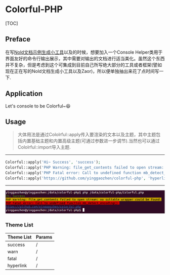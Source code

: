 # Colorful-PHP

[TOC]

## Preface
在写[Nold文档示例生成小工具](https://github.com/yinggaozhen/nold)以及的时候，想要加入一个Console Helper类用于界面友好的命令行输出展示，其中需要对输出的文档进行适当美化。虽然这个东西并不复杂，但是考虑到这个可集成到目前自己所写绝大部分的工具或者框架(譬如现在正在写的Nold文档生成小工具以及Zaor)，所以便单独抽出来花了点时间写一下.

## Application
Let's console to be Colorful~:satisfied:

## Usage
> 大体用法是通过Cololrful::apply传入要渲染的文本以及主题，其中主题包括内置基础主题和内置高级主题(可通过参数进一步调节).当然也可以通过Cololrful::import导入主题.

_ _ _
```php
Colorful::apply('Hi~ Success', 'success');
Colorful::apply('PHP Warning: file_get_contents failed to open stream: no suitable wrapper could be found.', 'warn');
Colorful::apply('PHP Fatal error: Call to undefined function mb_detect_encoding() ', 'fatal');
Colorful::apply('https://github.com/yinggaozhen/colorful-php', 'hyperlink');
```
_ _ _
![stdoutput](colorful.png)

### Theme List
| Theme List | Params |
|--------|--------|
|  success      |    /    |
|  warn      |    /    |
|  fatal      |    /    |
|  hyperlink      |    /    |